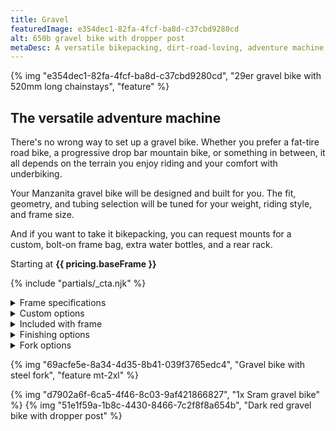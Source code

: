 ```yaml
---
title: Gravel
featuredImage: e354dec1-82fa-4fcf-ba8d-c37cbd9280cd
alt: 650b gravel bike with dropper post
metaDesc: A versatile bikepacking, dirt-road-loving, adventure machine.
---
```


{% img "e354dec1-82fa-4fcf-ba8d-c37cbd9280cd", "29er gravel bike with 520mm long chainstays", "feature" %}

## The versatile adventure machine

There's no wrong way to set up a gravel bike. Whether you prefer a fat-tire road bike, a progressive drop bar mountain bike, or something in between, it all depends on the terrain you enjoy riding and your comfort with underbiking.

Your Manzanita gravel bike will be designed and built for you. The fit, geometry, and tubing selection will be tuned for your weight, riding style, and frame size.

And if you want to take it bikepacking, you can request mounts for a custom, bolt-on frame bag, extra water bottles, and a rear rack.

Starting at **{{ pricing.baseFrame }}**

{% include "partials/_cta.njk" %}

<div class="details-wrapper bump mt-2xl">
<details>
    <summary>Frame specifications</summary>
    <div>
        <p>In the world of gravel bikes, nothing is standard. That's the beauty of it. If you want to run a 2x drivetrain with moderate-width tires, great. If you want to run a suspension fork, a 1x drivetrain, and mountain bike tires, you can do that too.</p>
        <p>We'll work together to make you the gravel bike that suits your needs.</p> 
    </div>
</details>
<details>
    <summary>Custom options</summary>
    <div>
        <table>
            <tbody>
                <tr>
                    <th>Bolt-on frame bag mounts</th>
                    <td>{{ pricing.optionFramebag }}</td>
                </tr>
                <tr>
                    <th>Tapered head tube</th>
                    <td>{{ pricing.optionTaperHT }}</td>
                </tr>
                <tr>
                    <th>Extra water bottle mounts</th>
                    <td>{{ pricing.optionBottle }}</td>
                </tr>
                <tr>
                    <th>Rack mounts</th>
                    <td>{{ pricing.optionRackFrame }}</td>
                </tr>
                <tr>
                    <th>Dropper post port</th>
                    <td>{{ pricing.optionDropperPort }}</td>
                </tr>
                <tr>
                    <th>Sliding dropouts</th>
                    <td>{{ pricing.optionSliders }}</td>
                </tr>
                <tr>
                    <th>Wet paint or cerakote</th>
                    <td>{{ pricing.optionPaint }}</td>
                </tr>
                <tr>
                    <th>Painted head tube badge</th>
                    <td>{{ pricing.optionBadgePaint }}</td>
                </tr>
            </tbody>
        </table> 
    </div>
</details>
<details>
    <summary>Included with frame</summary>
    <div>
        <ul>
            <li>Paragon Machine Works bolt-on rear axle</li>
            <li>Salsa Lip Lock seat collar</li>
            <li>White Industries headset in your color of choice</li>
            <li>Chainstay protection tape</li>
        </ul>
    </div>
</details>
<details>
    <summary>Finishing options</summary>
    <div>
        <p>Included in the base price is a single color powder coat with constrasting graphics and a head tube badge.</p>
        <p>You can select from a variety of curated color schemes, or for an additional $150, you can customize your own color scheme.</p>
        <p>Read more about your finishing options on the <a href="https://manzanitacycles.com/info">info page</a>.</p>
    </div>
</details>
<details>
    <summary>Fork options</summary>
    <div>
        <p>You can opt for a Manzanita unicrown fork for <strong>{{ pricing.baseFork }}</strong>, a carbon fork, or a suspension fork.</p>
        <p>If you choose the Manzanita fork, the frame's head tube can be smaller since it doesn't have to fit a tapered steerer tube.</p>
        <p>Manzanita forks are only available with IS brake mounts. If you want to use flat mount brakes, consider going with a carbon fork instead.</p>
        <p><strong>Custom fork options</strong></p>
        <table class="mt-s">
            <tbody>
                <tr>
                    <th>3-pack mounts on fork blades</th>
                    <td>$60</td>
                </tr>
                <tr>
                    <th>Fender mounts</th>
                    <td>$25</td>
                </tr>
                <tr>
                    <th>Rack mounts (per pair)</th>
                    <td>$25</td>
                </tr>
            </tbody>
        </table>
    </div>
</details>
</div>

{% img "69acfe5e-8a34-4d35-8b41-039f3765edc4", "Gravel bike with steel fork", "feature mt-2xl" %}

<div class="card-grid feature">
    {% img "d7902a6f-6ca5-4f46-8c03-9af421866827", "1x Sram gravel bike" %}
    {% img "51e1f59a-1b8c-4430-8466-7c2f8f8a654b", "Dark red gravel bike with dropper post" %}
</div>
